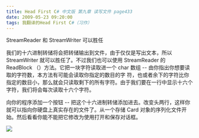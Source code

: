 ```yaml
---
title: Head First C# 中文版 第九章 读写文件 page433
date: 2009-05-23 09:20:00
tags: 我翻译的Head First C#（习作）
---
```

StreamReader  和  StreamWriter  可以胜任

  

我们的十六进制转储将会把转储输出到文件，由于仅仅是写出文本，所以  StreamWriter  就可以胜任了。不过我们也可以使用  StreamReader
的  ReadBlock  （）方法。它把一块字符读取进一个  char  数组  \--  由你指出你想要读取的字符数，本方法有可能会读取你指定的数目的字
符，也或者余下的字符比你指定的数目小，那么就会只读取剩下的所有字符。由于我们要在一行中显示十六个字符，我们将会每次读取十六个字符。

  

向你的程序添加一个按钮  \--  把这个十六进制转储添加进去。改变头两行，这样你就可以指向你硬盘上真实存在的文件了。从一个存储  Card
对象的序列化文件开始。然后看看你能不能把它修改为使用打开和保存对话框。

  

![](http://student.csdn.net/attachment/200905/23/39098_1243041623T8Nx.jpg)



